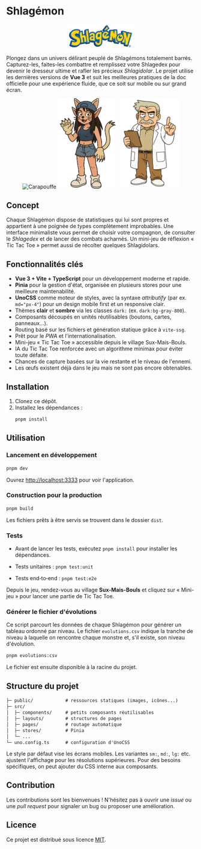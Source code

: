 # Shlagémon

<p align="center">
  <img src="public/logo.png" alt="Logo" width="180" />
</p>

Plongez dans un univers délirant peuplé de Shlagémons totalement barrés. Capturez-les, faites-les combattre et remplissez votre Shlagedex pour devenir le dresseur ultime et rafler les précieux _Shlagidolar_. Le projet utilise les dernières versions de **Vue&nbsp;3** et suit les meilleures pratiques de la doc officielle pour une expérience fluide, que ce soit sur mobile ou sur grand écran.

<p align="center">
  <img src="public/shlagemons/carapouffe/carapouffe.png" alt="Carapouffe" width="160" />
  <img src="public/characters/sachatte/sachatte.png" alt="Sachatte" width="160" />
  <img src="public/characters/prof-merdant/prof-merdant.png" alt="Prof Merdant" width="160" />
</p>

## Concept

Chaque Shlagémon dispose de statistiques qui lui sont propres et appartient à une poignée de types complètement improbables. Une interface minimaliste vous permet de choisir votre compagnon, de consulter le _Shlagedex_ et de lancer des combats acharnés.
Un mini-jeu de réflexion « Tic Tac Toe » permet aussi de récolter quelques Shlagidolars.

## Fonctionnalités clés

- **Vue&nbsp;3 + Vite + TypeScript** pour un développement moderne et rapide.
- **Pinia** pour la gestion d'état, organisée en plusieurs stores pour une meilleure maintenabilité.
- **UnoCSS** comme moteur de styles, avec la syntaxe _attributify_ (par ex. `md="px-4"`) pour un design mobile first et un responsive clair.
- Thèmes **clair** et **sombre** via les classes `dark:` (ex. `dark:bg-gray-800`).
- Composants découpés en unités réutilisables (boutons, cartes, panneaux...).
- Routing basé sur les fichiers et génération statique grâce à `vite-ssg`.
- Prêt pour le _PWA_ et l'internationalisation.
- Mini-jeu « Tic Tac Toe » accessible depuis le village Sux-Mais-Bouls.
- IA du Tic Tac Toe renforcée avec un algorithme minimax pour éviter toute défaite.
- Chances de capture basées sur la vie restante et le niveau de l'ennemi.
- Les œufs existent déjà dans le jeu mais ne sont pas encore obtenables.

## Installation

1. Clonez ce dépôt.
2. Installez les dépendances :
   ```bash
   pnpm install
   ```

## Utilisation

### Lancement en développement

```bash
pnpm dev
```

Ouvrez <http://localhost:3333> pour voir l'application.

### Construction pour la production

```bash
pnpm build
```

Les fichiers prêts à être servis se trouvent dans le dossier `dist`.

### Tests

- Avant de lancer les tests, exécutez `pnpm install` pour installer les dépendances.

- Tests unitaires : `pnpm test:unit`
- Tests end‑to‑end : `pnpm test:e2e`

Depuis le jeu, rendez-vous au village **Sux-Mais-Bouls** et cliquez sur « Mini-jeu » pour lancer une partie de Tic Tac Toe.

### Générer le fichier d'évolutions

Ce script parcourt les données de chaque Shlagémon pour générer un tableau ordonné par niveau. Le fichier `evolutions.csv` indique la tranche de niveau à laquelle on rencontre chaque monstre et, s'il existe, son niveau d'évolution.

```bash
pnpm evolutions:csv
```

Le fichier est ensuite disponible à la racine du projet.

## Structure du projet

```
├─ public/            # ressources statiques (images, icônes...)
├─ src/
│  ├─ components/     # petits composants réutilisables
│  ├─ layouts/        # structures de pages
│  ├─ pages/          # routage automatique
│  ├─ stores/         # Pinia
│  └─ ...
└─ uno.config.ts      # configuration d'UnoCSS
```

Le style par défaut vise les écrans mobiles. Les variantes `sm:`, `md:`, `lg:` etc. ajustent l'affichage pour les résolutions supérieures. Pour des besoins spécifiques, on peut ajouter du CSS interne aux composants.

## Contribution

Les contributions sont les bienvenues ! N'hésitez pas à ouvrir une _issue_ ou une _pull request_ pour signaler un bug ou proposer une amélioration.

## Licence

Ce projet est distribué sous licence [MIT](LICENSE).
